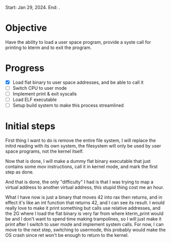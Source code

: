 Start: Jan 29, 2024.
End: .
# Objective
Have the ability to load a user space program, provide a syste call for printing to kterm
and to exit the program.

# Progress
- [X] Load flat binary to user space addresses, and be able to call it
- [ ] Switch CPU to user mode
- [ ] Implement print & exit syscalls
- [ ] Load ELF executable
- [ ] Setup build system to make this process streamlined

# Initial steps
First thing I want to do is remove the entire file system, I will replace the initrd
reading with its own system, the filesystem will only be used by user space programs, not
the kernel itself.

Now that is done, I will make a dummy flat binary executable that just contains some mov
instructions, call it in kernel mode, and mark the first step as done.

And that is done, the only "difficulty" I had is that I was trying to map a virtual address
to another virtual address, this stupid thing cost me an hour.

What I have now is just a binary that moves 42 into rax then returns, and in effect it's like
an int function that returns 42, and I can see its result. I would really love to make it print something
but calls use relative addresses, and the 2G where I load the flat binary is very far from where kterm_print would be
and I don't want to spend time making trampolines, so I will just make it print after I switch to user mode
and implement system calls.
For now, I can move to the next step, switching to usermode, this probably would make the OS crash since ret won't be enough
to return to the kernel.